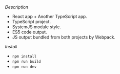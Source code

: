 *Description*

* React app + Another TypeScript app.
* TypeScript project.
* SystemJS module style.
* ES5 code output.
* JS output bundled from both projects by Webpack.

*Install*

* `npm install`
* `npm run build`
* `npm run dev`

